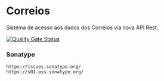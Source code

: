 # Correios
Sistema de acesso aos dados dos Correios via nova API Rest.

[![Quality Gate Status](https://sonarcloud.io/api/project_badges/measure?project=wmixvideo_correios&metric=alert_status)](https://sonarcloud.io/summary/new_code?id=wmixvideo_correios)

### Sonatype
```
https://issues.sonatype.org/
https://s01.oss.sonatype.org/
```